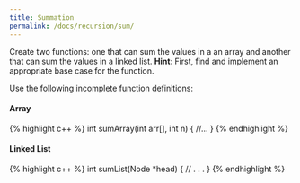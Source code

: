 ```yaml
---
title: Summation
permalink: /docs/recursion/sum/
---
```


Create two functions: one that can sum the values in a an array and another that can sum the values in a linked list.
**Hint**: First, find and implement an appropriate base case for the function.

Use the following incomplete function definitions:

#### Array
{% highlight c++ %}
int sumArray(int arr[], int n) {
    //...
}
{% endhighlight %}

#### Linked List
{% highlight c++ %}
int sumList(Node *head) {
    // . . .
}
{% endhighlight %}